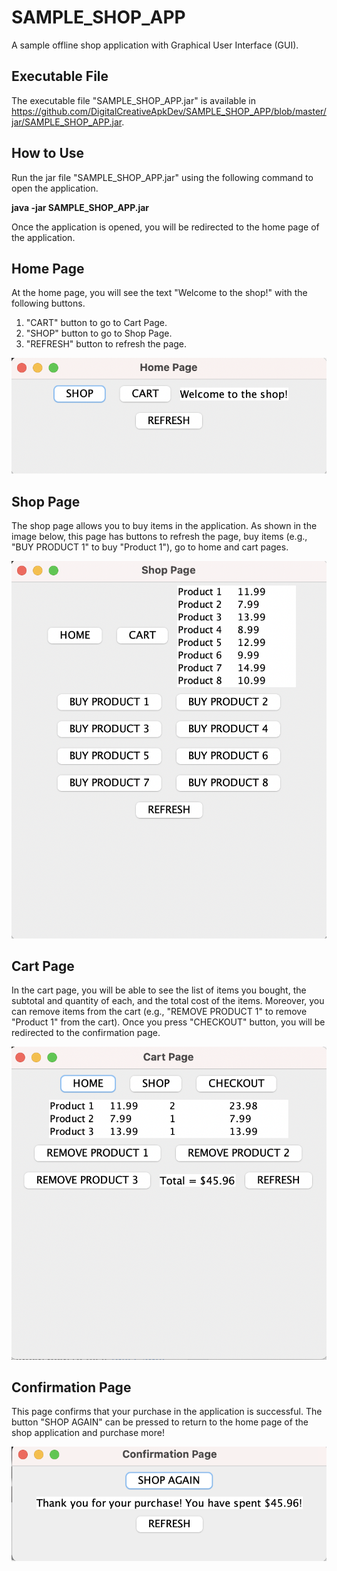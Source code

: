 # SAMPLE_SHOP_APP

A sample offline shop application with Graphical User Interface (GUI).

## Executable File

The executable file "SAMPLE_SHOP_APP.jar" is available in 
https://github.com/DigitalCreativeApkDev/SAMPLE_SHOP_APP/blob/master/jar/SAMPLE_SHOP_APP.jar.

## How to Use

Run the jar file "SAMPLE_SHOP_APP.jar" using the following command to open the application.

**java -jar SAMPLE_SHOP_APP.jar**

Once the application is opened, you will be redirected to the home page of the application.

## Home Page

At the home page, you will see the text "Welcome to the shop!" with the following buttons.

1. "CART" button to go to Cart Page.
2. "SHOP" button to go to Shop Page.
3. "REFRESH" button to refresh the page.

![Home Page](images/Home%20Page.png)

## Shop Page

The shop page allows you to buy items in the application. As shown in the image below, this page has buttons to 
refresh the page, buy items (e.g., "BUY PRODUCT 1" to buy "Product 1"), go to home and cart pages.

![Shop Page](images/Shop%20Page.png)

## Cart Page

In the cart page, you will be able to see the list of items you bought, the subtotal and quantity of each, and the total 
cost of the items. Moreover, you can remove items from the cart (e.g., "REMOVE PRODUCT 1" to remove "Product 1" from 
the cart). Once you press "CHECKOUT" button, you will be redirected to the confirmation page.

![Cart Page](images/Cart%20Page.png)

## Confirmation Page

This page confirms that your purchase in the application is successful. The button "SHOP AGAIN" can be pressed to return 
to the home page of the shop application and purchase more!

![Confirmation Page](images/Confirmation%20Page.png)

